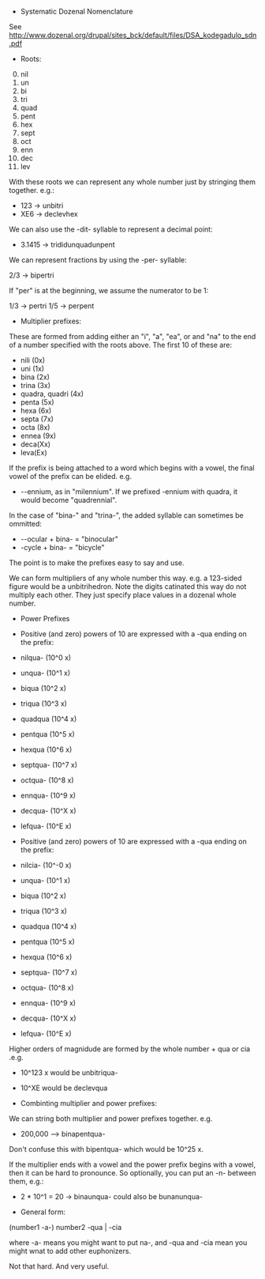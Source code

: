 * Systematic Dozenal Nomenclature

See http://www.dozenal.org/drupal/sites_bck/default/files/DSA_kodegadulo_sdn.pdf

*  Roots:
0.  nil
1. un
2. bi
3. tri
4. quad
5. pent
6. hex
7. sept
8. oct
9. enn
10. dec
11. lev

With these roots we can represent any whole number just by stringing them together.
e.g.:

*  123  -> unbitri
*  XE6  -> declevhex

We can also use the -dit- syllable to represent a decimal point:

* 3.1415 -> trididunquadunpent

We can represent fractions by using the -per- syllable:

2/3 -> bipertri

If "per" is at the beginning, we assume the numerator to be 1:

1/3 -> pertri
1/5 -> perpent

* Multiplier prefixes:

These are formed from adding either an "i", "a", "ea", or and "na" to the end
of a number specified with the roots above.  The first 10 of these are:

* nili (0x)
* uni (1x)
* bina (2x)
* trina (3x)
* quadra, quadri (4x)
* penta (5x)
* hexa (6x)
* septa (7x)
* octa (8x)
* ennea (9x)
* deca(Xx)
* leva(Ex)

If the prefix is being attached to a word which begins with a vowel, the final vowel of the prefix can be elided.  e.g.
* --ennium, as in "milennium".   If we prefixed -ennium with quadra, it would become "quadrennial".

In the case of "bina-" and "trina-", the added syllable can sometimes be ommitted:
* --ocular + bina- = "binocular"
* -cycle + bina- = "bicycle"

The point is to make the prefixes easy to say and use.  


We can form multipliers of any whole number this way.  e.g. a 123-sided figure would be a unbitrihedron. 
Note the digits catinated this way do not multiply each other.  They just specify place values in a dozenal
whole number.


* Power Prefixes

* Positive (and zero) powers of 10 are expressed with a -qua ending on the prefix:

* nilqua- (10^0 x)
* unqua- (10^1 x)
* biqua (10^2 x)
* triqua (10^3 x)
* quadqua (10^4 x)
* pentqua (10^5 x)
* hexqua (10^6 x)
* septqua- (10^7 x)
* octqua- (10^8 x)
* ennqua- (10^9 x)
* decqua- (10^X x)
* lefqua- (10^E x)

* Positive (and zero) powers of 10 are expressed with a -qua ending on the prefix:

* nilcia- (10^-0 x)
* unqua- (10^1 x)
* biqua (10^2 x)
* triqua (10^3 x)
* quadqua (10^4 x)
* pentqua (10^5 x)
* hexqua (10^6 x)
* septqua- (10^7 x)
* octqua- (10^8 x)
* ennqua- (10^9 x)
* decqua- (10^X x)
* lefqua- (10^E x)

Higher orders of magnidude are formed by the whole number + qua or cia .e.g.
* 10^123 x would be unbitriqua-
* 10^XE would be declevqua

* Combinting multiplier and power prefixes:

We can string both multiplier and power prefixes together.  e.g.
* 200,000  --> binapentqua-

Don't confuse this with bipentqua- which would be 10^25 x.

If the multiplier ends with a vowel and the power prefix begins with a vowel, then it can be hard to pronounce.
So optionally, you can put an -n- between them, e.g.:

*  2 * 10^1 = 20 -> binaunqua-  could also be bunanunqua-

* General form:

(number1 -a-) number2 -qua | -cia  

where -a- means you might want to put na-, and -qua and -cia mean you might wnat to add other euphonizers.  

Not that hard.  And very useful.
